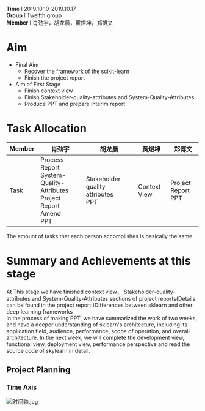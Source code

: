 **Time** I 2019.10.10-2019.10.17  
 **Group** I Twelfth group  
 **Member** I 肖劲宇，胡龙晨，黄煜坤，郑博文  
# Aim  
- Final Aim 
  - Recover the framework of the scikit-learn
  - Finish the project report
- Aim of First Stage  
  - Finish context view
  - Finish Stakeholder-quality-attributes and System-Quality-Attributes
  - Produce PPT and prepare interim report
# Task Allocation
| Member | 肖劲宇 | 胡龙晨 | 黄煜坤 | 郑博文 |
| ------ | ------ | ------ | ------ | ------ |
| Task | Process Report<br>System-Quality-Attributes<br>Project Report Amend<br>PPT | Stakeholder quality attributes<br>PPT | Context View<br> | Project Report<br>PPT |

The amount of tasks that each person accomplishes is basically the same.
# Summary and Achievements at this stage  
At This stage we have finished context view、 Stakeholder-quality-attributes and System-Quality-Attributes sections of project reports(Details can be found in the project report.)Differences between sklearn and other deep learning frameworks  
In the process of making PPT, we have summarized the work of two weeks, and have a deeper understanding of sklearn's architecture, including its application field, audience, performance, scope of operation, and overall architecture. 
In the next week, we will complete the development view, functional view, deployment view, performance perspective and read the source code of skylearn in detail.
## Project Planning  
### Time Axis 
![时间轴.jpg](https://i.loli.net/2019/09/29/IYzMHUisqtBKvwn.jpg)
